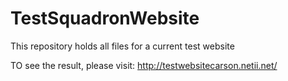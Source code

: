 # TestSquadronWebsite
This repository holds all files for a current test website

TO see the result, please visit: http://testwebsitecarson.netii.net/
